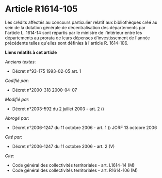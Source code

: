 # Article R1614-105

Les crédits affectés au concours particulier relatif aux bibliothèques créé au sein de la dotation générale de
décentralisation des départements par l'article L. 1614-14 sont répartis par le ministre de l'intérieur entre les
départements au prorata de leurs dépenses d'investissement de l'année précédente telles qu'elles sont définies à l'article R.
1614-106.

**Liens relatifs à cet article**

_Anciens textes_:

  - Décret n°93-175 1993-02-05 art. 1

_Codifié par_:

  - Décret n°2000-318 2000-04-07

_Modifié par_:

  - Décret n°2003-592 du 2 juillet 2003 - art. 2 ()

_Abrogé par_:

  - Décret n°2006-1247 du 11 octobre 2006 - art. 1 () JORF 13 octobre 2006

_Cité par_:

  - Décret n°2006-1247 du 11 octobre 2006 - art. 2 (V)

_Cite_:

  - Code général des collectivités territoriales - art. L1614-14 (M)
  - Code général des collectivités territoriales - art. R1614-106 (M)
